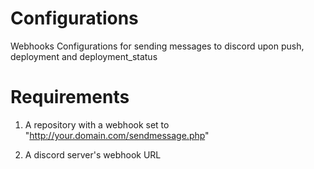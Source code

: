 # Configurations
Webhooks Configurations for sending messages to discord upon push, deployment and deployment_status





# Requirements

1. A repository with a webhook set to "http://your.domain.com/sendmessage.php"

2. A discord server's webhook URL
